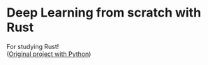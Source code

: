# Deep Learning from scratch with Rust
  
For studying Rust!  
([Original project with Python](https://github.com/WegraLee/deep-learning-from-scratch))
